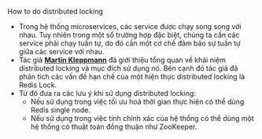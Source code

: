  How to do distributed locking
 - Trong hệ thống microservices, các service được chạy song song với nhau. Tuy nhiên trong một số trường hợp đặc biệt, chúng ta cần các service phải chạy tuần tự, do đó cần một cơ chế đảm bảo sự tuần tự giữa các service với nhau. 
 - Tác giả **[Martin Kleppmann](https://martin.kleppmann.com/ "Home")** đã giới thiệu tổng quan về khái niệm distributed locking và mục đích sử dụng nó.  Bên cạnh đó tác giả đã phân tích các vấn đề hạn chế của một hiện thực distributed locking là Redis Lock.
 - Từ đó đưa ra các lưu ý khi sử dụng distributed locking:
	 - Nếu sử dụng trong việc tối ưu hoá thời gian thực hiện có thể dùng Redis single node.
	 - Nếu sử dụng trong việc tính chính xác của hệ thống có thể dùng một hệ thống có thuật toán đồng thuận như ZooKeeper. 
<!--stackedit_data:
eyJoaXN0b3J5IjpbNjU2OTA2MjcsMjI0NzkyMTkzLC0xNDA3Nz
gxMTEyLC0yMDg4NzQ2NjEyLDE1ODAxNDc3NDgsLTE3MjE4ODg0
MDBdfQ==
-->